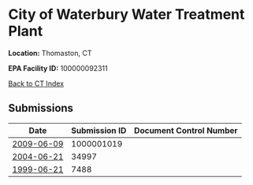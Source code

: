 # City of Waterbury Water Treatment Plant

**Location:** Thomaston, CT

**EPA Facility ID:** 100000092311

[Back to CT Index](../../index.md)

## Submissions

| Date | Submission ID | Document Control Number |
|------|--------------|-------------------------|
| [2009-06-09](submissions/1000001019.md) | 1000001019 |  |
| [2004-06-21](submissions/34997.md) | 34997 |  |
| [1999-06-21](submissions/7488.md) | 7488 |  |
